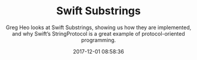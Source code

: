 ---
title: "Swift Substrings"
subtitle: "Greg Heo looks at Swift Substrings, showing us how they are implemented, and why Swift’s StringProtocol is a great example of protocol-oriented programming."
tags: ["string","substring"]
link: "https://swiftunboxed.com/stdlib/substrings/"
date: "2017-12-01 08:58:36"
---